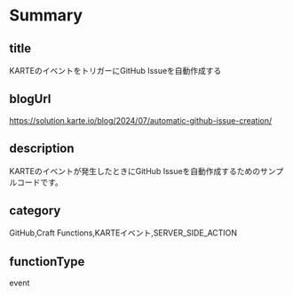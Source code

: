 # Summary

## title

KARTEのイベントをトリガーにGitHub Issueを自動作成する

## blogUrl

https://solution.karte.io/blog/2024/07/automatic-github-issue-creation/

## description

KARTEのイベントが発生したときにGitHub Issueを自動作成するためのサンプルコードです。

## category

GitHub,Craft Functions,KARTEイベント,SERVER_SIDE_ACTION

## functionType

event